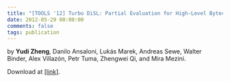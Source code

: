 ```yaml
---
title: "[TOOLS '12] Turbo DiSL: Partial Evaluation for High-Level Bytecode Instrumentation"
date: 2012-05-29 00:00:00
comments: false
tags: publication
---
```


by **Yudi Zheng**, Danilo Ansaloni, Lukás Marek, Andreas Sewe, Walter Binder, Alex Villazón, Petr Tuma, Zhengwei Qi, and Mira Mezini.

Download at [[link]][1].

[1]: https://doi.org/10.1007/978-3-642-30561-0_24
